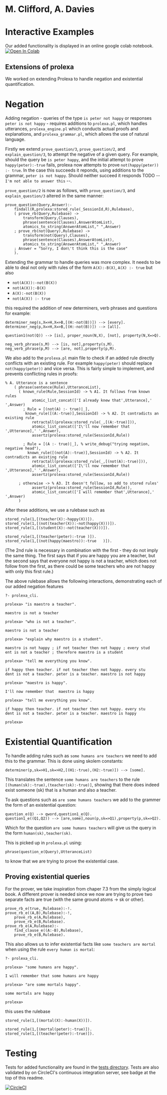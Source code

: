 # M. Clifford, A. Davies

# Interactive Examples
Our added functionality is displayed in an online google colab notebook. [![Open In Colab](https://colab.research.google.com/assets/colab-badge.svg)](https://colab.research.google.com/github/mattclifford1/ComputationalLogic/blob/prolexa-plus/Prolexa_Plus_Demo_Notebook.ipynb)

## Extensions of prolexa

We worked on extending Prolexa to handle negation and existential quantification.

# Negation

Adding negation - queries of the type `is peter not happy` or responses `peter is not happy` - requires additions to `prolexa.pl`, which handles utterances, `prolexa_engine.pl` which conducts actual proofs and explanations, and `prolexa_grammar.pl`, which allows the use of natural language.

Firstly we extend `prove_question/3`, `prove_question/2`, and `explain_question/3`, to attempt the negative of a given query. For example, should the query be `is peter happy`, and the initial attempt to prove `happy(peter):-true` fails, prolexa now attempts to prove `not(happy(peter)) :- true`. In the case this succeeds it reponds, using additions to the grammar, `peter is not happy`. Should neither succeed it responds TODO --  `I'm not able to answer this` --.

`prove_question/2` is now as follows, with `prove_question/3`, and `explain_question/3` altered in the same manner:

```
prove_question(Query,Answer):-
	findall(R,prolexa:stored_rule(_SessionId,R),Rulebase),
	( prove_rb(Query,Rulebase) ->
		transform(Query,Clauses),
		phrase(sentence(Clauses),AnswerAtomList),
		atomics_to_string(AnswerAtomList," ",Answer)
	; prove_rb(not(Query),Rulebase) ->
		transform(not(Query),Clauses),
		phrase(sentence(Clauses),AnswerAtomList),
		atomics_to_string(AnswerAtomList," ",Answer)
	; Answer = "Sorry, I don\'t think this is the case"
	).
```

Extending the grammar to handle queries was more complex. It needs to be able to deal not only with rules of the form `A(X):-B(X)`, `A(X) :- true` but also

- `not(A(X)):-not(B(X))`
- `not(A(X)):-B(X)`
- `A(X):-not(B(X))`
- `not(A(X)) :- true`

this required the addition of new determiners, verb phrases and questions for example:

```
determiner_neg(s,X=>H,X=>B,[(H:-not(B))]) --> [every].
determiner_neg(p,X=>H,X=>B,[(H:-not(B))]) --> [all].

question1(not(Q)) --> [is], proper_noun(N,X), [not], property(N,X=>Q).

neg_verb_phrase(s,M) --> [is, not],property(s,M).
neg_verb_phrase(p,M) --> [are, not],property(p,M).

```

We also add to the `prolexa.pl` main file to check if an added rule directly conflicts with an existing rule. For example `happy(peter)` should replace `not(happy(peter))` and vice versa. This is fairly simple to implement, and prevents conflicting rules in proofs:

```
% A. Utterance is a sentence
	( phrase(sentence(Rule),UtteranceList),
	  ( known_rule(Rule,SessionId) -> % A1. It follows from known rules
			atomic_list_concat(['I already knew that',Utterance],' ',Answer)
		; Rule = [(not(A) :- true)|_],
		 known_rule([(A:-true)],SessionId) -> % A2. It contradicts an existing rule
			retractall(prolexa:stored_rule(_,[(A:-true)])),
			atomic_list_concat(['I\'ll now remember that ',Utterance],' ',Answer),
			assertz(prolexa:stored_rule(SessionId,Rule))

		; Rule = [(A :- true)|_], % write_debug("trying negation, negative head"),
		  known_rule([(not(A):-true)],SessionId) -> % A2. It contradicts an existing rule
			retractall(prolexa:stored_rule(_,[(not(A):-true)])),
			atomic_list_concat(['I\'ll now remember that ',Utterance],' ',Answer),
			assertz(prolexa:stored_rule(SessionId,Rule))

	  ; otherwise -> % A3. It doesn't follow, so add to stored rules'
			assertz(prolexa:stored_rule(SessionId,Rule)),
			atomic_list_concat(['I will remember that',Utterance],' ',Answer)
	  )
```

After these additions, we use a rulebase such as

```
stored_rule(1,[(teacher(X):-happy(X))]).
stored_rule(1,[(not(teacher(X)):-not(happy(X)))]).
stored_rule(1,[(student(X):-not(teacher(X)))]).

stored_rule(1,[(teacher(peter):-true )]).
stored_rule(1,[(not(happy(maestro)):-true   )]).
```

(The 2nd rule is necessary in combination with the first - they do not imply the same thing. The first says that if you are happy you are a teacher, but the second says that everyone not happy is not a teacher, which does not follow from the first, as there could be some teachers who are not happy with only this first rule.)

The above rulebase allows the following interactions, demonstrating each of our added negation features

```
?- prolexa_cli.

prolexa> "is maestro a teacher".

maestro is not a teacher

prolexa> "who is not a teacher".

maestro is not a teacher

prolexa> "explain why maestro is a student".

maestro is not happy ; if not teacher then not happy ; every stud
ent is not a teacher ; therefore maestro is a student

prolexa> "tell me everything you know".

if happy then teacher. if not teacher then not happy. every stu
dent is not a teacher. peter is a teacher. maestro is not happy

prolexa> "maestro is happy".

I'll now remember that  maestro is happy

prolexa> "tell me everything you know".

if happy then teacher. if not teacher then not happy. every stu
dent is not a teacher. peter is a teacher. maestro is happy

prolexa>
```
# Existential Quantification
To handle adding rules such as `some humans are teachers` we need to add this to the grammar. This is done using skolem constants:
```
determiner(p,sk=>H1,sk=>H2,[(H1:-true),(H2:-true)]) --> [some].
```
This translates the sentence `some humans are teachers` to the rule `[(human(sk):-true),(teacher(sk):-true)]`, showing that there does indeed exist someone (sk) that is a human and also a teacher.

To ask questions such as `are some humans teachers` we add to the grammer the form of an existential question:
```
question_e(Q) --> qword,question1_e(Q).
question1_e((Q1,Q2)) --> [are,some],noun(p,sk=>Q1),property(p,sk=>Q2).
```
Which for the question `are some humans teachers` will give us the query in the form `human(sk),teacher(sk)`.

This is picked up in `prolexa.pl` using:
```
phrase(question_e(Query),UtteranceList)
```
to know that we are trying to prove the existential case.
## Proving existential queries
For the prover, we take inspiration from chaper 7.3 from the simply logical book. A different prover is needed since we now are trying to prove two separate facts are true (with the same ground atoms -> sk or other).
```
prove_rb_e(true,_Rulebase):-!.
prove_rb_e((A,B),Rulebase):-!,
    prove_rb_e(A,Rulebase),
    prove_rb_e(B,Rulebase).
prove_rb_e(A,Rulebase):-
    find_clause_e((A:-B),Rulebase),
    prove_rb_e(B,Rulebase).
```
This also allows us to infer existential facts like `some teachers are mortal` when using the rule `every human is mortal`:

```
?- prolexa_cli.

prolexa> "some humans are happy".

I will remember that some humans are happy

prolexa> "are some mortals happy".

some mortals are happy

prolexa>
```
this uses the rulebase

```
stored_rule(1,[(mortal(X):-human(X))]).

stored_rule(1,[(mortal(peter):-true)]).
stored_rule(1,[(teacher(peter):-true)]).
```



# Testing
Tests for added functionality are found in the [tests directory](./tests). Tests are also validated by on CircleCI's continuous integration server, see badge at the top of this readme.

[![CircleCI](https://circleci.com/gh/mattclifford1/ComputationalLogic/tree/prolexa-plus.svg?style=svg)](https://circleci.com/gh/mattclifford1/ComputationalLogic/tree/prolexa-plus)
